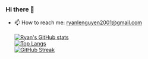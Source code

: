 ### Hi there 👋


- 📫 How to reach me: ryanlenguyen2001@gmail.com
\
\
[![Ryan's GitHub stats](https://github-readme-stats.vercel.app/api?username=s3781009&show_icons=true&theme=tokyonight)](https://github.com/anuraghazra/github-readme-stats)
\
[![Top Langs](https://github-readme-stats.vercel.app/api/top-langs/?username=s3781009&show_icons=true&theme=tokyonight&hide=Makefile&layout=compact&langs_count=10)](https://github.com/anuraghazra/github-readme-stats)
\
[![GitHub Streak](http://github-readme-streak-stats.herokuapp.com?user=s3781009&theme=tokyonight)](https://git.io/streak-stats)
